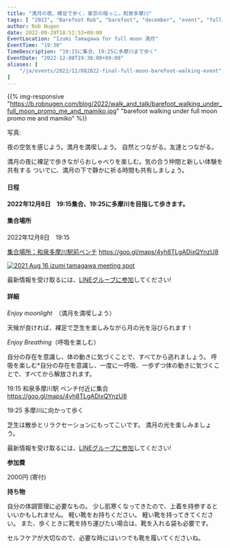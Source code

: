 ```yaml
---
title: "満月の夜、裸足で歩く、東京の端っこ。和泉多摩川"
tags: [ "2022", "Barefoot Rob", "barefoot", "december", "event", "full moon", "izumi-tamagawa", "riverside", "tamagawa", "walk", "はだし", "多摩川", "満月", "裸足のロブ" ]
author: Rob Nugen
date: 2022-09-29T18:51:53+09:00
EventLocation: "Izumi Tamagawa for full moon 満月"
EventTime: "19:30"
TimeDescription: "19:15に集合、19:25に多摩川まで歩く"
EventDate: "2022-12-08T19:30:00+09:00"
aliases: [
    "/ja/events/2022/12/082022-final-full-moon-barefoot-walking-event",
]
---
```


{{% img-responsive "https://b.robnugen.com/blog/2022/walk_and_talk/barefoot_walking_under_full_moon_promo_me_and_mamiko.jpg" "barefoot walking under full moon promo me and mamiko" %}}

<div class="note">写真:
<a href=""></a>
</div>

夜の空気を感じよう。満月を満喫しよう。
自然とつながる。友達とつながる。

満月の夜に裸足で歩きながらおしゃべりを楽しむ。気の合う仲間と新しい体験を共有する
ついでに、満月の下で静かに祈る時間も共有しましょう。

#### 日程

**2022年12月8日　19:15集合、19:25に多摩川を目指して歩きます。**

#### 集合場所

2022年12月8日　19:15

[集合場所：和泉多摩川駅前ベンチ](https://goo.gl/maps/4yh8TLgADixQYnzU8)
https://goo.gl/maps/4yh8TLgADixQYnzU8

[![2021 Aug 16 izumi tamagawa meeting spot](//b.robnugen.com/blog/2021/thumbs/2021_aug_16_izumi_tamagawa_meeting_spot.png)](//b.robnugen.com/blog/2021/2021_aug_16_izumi_tamagawa_meeting_spot.png)

最新情報を受け取るには、[LINEグループに参加](/contact/)してください!

#### 詳細

*Enjoy moonlight*　（満月を満喫しよう）

天候が良ければ、裸足で芝生を楽しみながら月の光を浴びられます！

*Enjoy Breathing*（呼吸を楽しむ）

自分の存在を意識し、体の動きに気づくことで、すべてから逃れましょう。
呼吸を楽しむ*自分の存在を意識し、一度に一呼吸、一歩ずつ体の動きに気づくことで、すべてから解放されます。

19:15 和泉多摩川駅 ベンチ付近に集合 https://goo.gl/maps/4yh8TLgADixQYnzU8

19:25 多摩川に向かって歩く

芝生は散歩とリラクセーションにもってこいです。
満月の光を楽しみましょう。


最新情報を受け取るには、[LINEグループに参加](/contact/)してください!

**参加費**

2000円 (寄付)

**持ち物**

自分の体調管理に必要なもの。
少し肌寒くなってきたので、上着を持参するといいかもしれません。
軽い靴をお持ちください。
軽い靴を持ってきてください。
また、歩くときに靴を持ち運びたい場合は、靴を入れる袋も必要です。

セルフケアが大切なので、必要な時にはいつでも靴を履いてくださいね。

